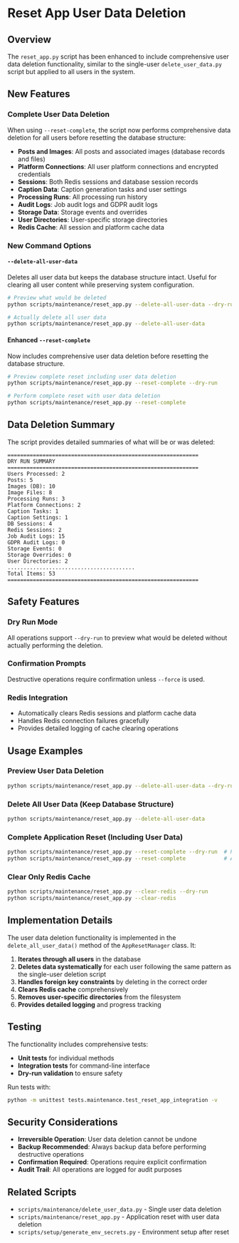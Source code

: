# Reset App User Data Deletion

## Overview

The `reset_app.py` script has been enhanced to include comprehensive user data deletion functionality, similar to the single-user `delete_user_data.py` script but applied to all users in the system.

## New Features

### Complete User Data Deletion

When using `--reset-complete`, the script now performs comprehensive data deletion for all users before resetting the database structure:

- **Posts and Images**: All posts and associated images (database records and files)
- **Platform Connections**: All user platform connections and encrypted credentials
- **Sessions**: Both Redis sessions and database session records
- **Caption Data**: Caption generation tasks and user settings
- **Processing Runs**: All processing run history
- **Audit Logs**: Job audit logs and GDPR audit logs
- **Storage Data**: Storage events and overrides
- **User Directories**: User-specific storage directories
- **Redis Cache**: All session and platform cache data

### New Command Options

#### `--delete-all-user-data`
Deletes all user data but keeps the database structure intact. Useful for clearing all user content while preserving system configuration.

```bash
# Preview what would be deleted
python scripts/maintenance/reset_app.py --delete-all-user-data --dry-run

# Actually delete all user data
python scripts/maintenance/reset_app.py --delete-all-user-data
```

#### Enhanced `--reset-complete`
Now includes comprehensive user data deletion before resetting the database structure.

```bash
# Preview complete reset including user data deletion
python scripts/maintenance/reset_app.py --reset-complete --dry-run

# Perform complete reset with user data deletion
python scripts/maintenance/reset_app.py --reset-complete
```

## Data Deletion Summary

The script provides detailed summaries of what will be or was deleted:

```
============================================================
DRY RUN SUMMARY
============================================================
Users Processed: 2
Posts: 5
Images (DB): 10
Image Files: 8
Processing Runs: 3
Platform Connections: 2
Caption Tasks: 1
Caption Settings: 1
DB Sessions: 4
Redis Sessions: 2
Job Audit Logs: 15
GDPR Audit Logs: 0
Storage Events: 0
Storage Overrides: 0
User Directories: 2
........................................
Total Items: 53
============================================================
```

## Safety Features

### Dry Run Mode
All operations support `--dry-run` to preview what would be deleted without actually performing the deletion.

### Confirmation Prompts
Destructive operations require confirmation unless `--force` is used.

### Redis Integration
- Automatically clears Redis sessions and platform cache data
- Handles Redis connection failures gracefully
- Provides detailed logging of cache clearing operations

## Usage Examples

### Preview User Data Deletion
```bash
python scripts/maintenance/reset_app.py --delete-all-user-data --dry-run
```

### Delete All User Data (Keep Database Structure)
```bash
python scripts/maintenance/reset_app.py --delete-all-user-data
```

### Complete Application Reset (Including User Data)
```bash
python scripts/maintenance/reset_app.py --reset-complete --dry-run  # Preview first
python scripts/maintenance/reset_app.py --reset-complete            # Actual reset
```

### Clear Only Redis Cache
```bash
python scripts/maintenance/reset_app.py --clear-redis --dry-run
python scripts/maintenance/reset_app.py --clear-redis
```

## Implementation Details

The user data deletion functionality is implemented in the `delete_all_user_data()` method of the `AppResetManager` class. It:

1. **Iterates through all users** in the database
2. **Deletes data systematically** for each user following the same pattern as the single-user deletion script
3. **Handles foreign key constraints** by deleting in the correct order
4. **Clears Redis cache** comprehensively
5. **Removes user-specific directories** from the filesystem
6. **Provides detailed logging** and progress tracking

## Testing

The functionality includes comprehensive tests:

- **Unit tests** for individual methods
- **Integration tests** for command-line interface
- **Dry-run validation** to ensure safety

Run tests with:
```bash
python -m unittest tests.maintenance.test_reset_app_integration -v
```

## Security Considerations

- **Irreversible Operation**: User data deletion cannot be undone
- **Backup Recommended**: Always backup data before performing destructive operations
- **Confirmation Required**: Operations require explicit confirmation
- **Audit Trail**: All operations are logged for audit purposes

## Related Scripts

- `scripts/maintenance/delete_user_data.py` - Single user data deletion
- `scripts/maintenance/reset_app.py` - Application reset with user data deletion
- `scripts/setup/generate_env_secrets.py` - Environment setup after reset